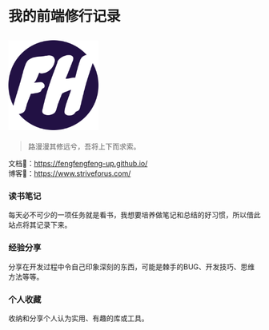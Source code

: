 # 我的前端修行记录

## [![logo](docs/.vuepress/public/logo.png)](https://fengfengfeng-up.github.io/)

> 路漫漫其修远兮，吾将上下而求索。  

文档🔗：<https://fengfengfeng-up.github.io/>  
博客🔗：<https://www.striveforus.com/>

### 读书笔记

每天必不可少的一项任务就是看书，我想要培养做笔记和总结的好习惯，所以借此站点将其记录下来。

### 经验分享

分享在开发过程中令自己印象深刻的东西，可能是棘手的BUG、开发技巧、思维方法等等。

### 个人收藏

收纳和分享个人认为实用、有趣的库或工具。
